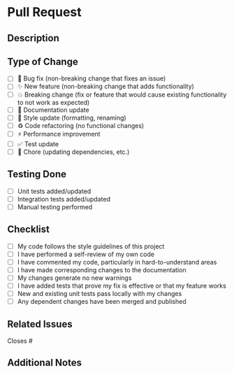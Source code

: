 # Pull Request

## Description
<!-- Provide a brief description of the changes in this PR -->

## Type of Change
<!-- Mark the appropriate option with an "x" -->
- [ ] 🐛 Bug fix (non-breaking change that fixes an issue)
- [ ] ✨ New feature (non-breaking change that adds functionality)
- [ ] 💥 Breaking change (fix or feature that would cause existing functionality to not work as expected)
- [ ] 📝 Documentation update
- [ ] 🎨 Style update (formatting, renaming)
- [ ] ♻️ Code refactoring (no functional changes)
- [ ] ⚡️ Performance improvement
- [ ] ✅ Test update
- [ ] 🔧 Chore (updating dependencies, etc.)

## Testing Done
<!-- Describe the tests that you ran to verify your changes -->
- [ ] Unit tests added/updated
- [ ] Integration tests added/updated
- [ ] Manual testing performed
<!-- List any specific test cases or scenarios you've covered -->

## Checklist
<!-- Mark the items you've completed with an "x" -->
- [ ] My code follows the style guidelines of this project
- [ ] I have performed a self-review of my own code
- [ ] I have commented my code, particularly in hard-to-understand areas
- [ ] I have made corresponding changes to the documentation
- [ ] My changes generate no new warnings
- [ ] I have added tests that prove my fix is effective or that my feature works
- [ ] New and existing unit tests pass locally with my changes
- [ ] Any dependent changes have been merged and published

## Related Issues
<!-- Link any related issues here using the format: Fixes #123, Related to #456 -->
Closes #

## Additional Notes
<!-- Add any other information about the PR here --> 